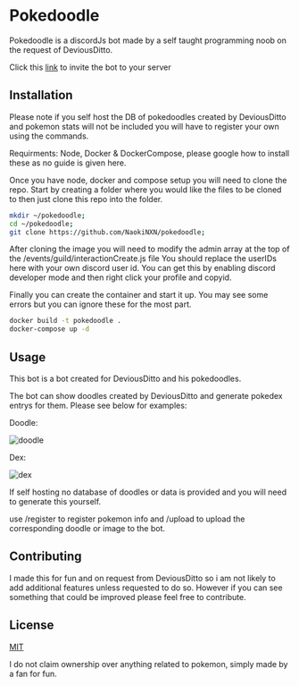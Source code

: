 # Pokedoodle

Pokedoodle is a discordJs bot made by a self taught programming noob on the request of DeviousDitto. 

Click this [link](https://discord.com/api/oauth2/authorize?client_id=911403531305627678&permissions=277025491968&scope=bot%20applications.commands) to invite the bot to your server

## Installation

Please note if you self host the DB of pokedoodles created by DeviousDitto and pokemon stats will not be included you will have to register your own using the commands.

Requirments: Node, Docker & DockerCompose, please google how to install these as no guide is given here.

Once you have node, docker and compose setup you will need to clone the repo. 
Start by creating a folder where you would like the files to be cloned to then just clone this repo into the folder.
```bash
mkdir ~/pokedoodle;
cd ~/pokedoodle;
git clone https://github.com/NaokiNXN/pokedoodle;
```

After cloning the image you will need to modify the admin array at the top of the /events/guild/interactionCreate.js file
You should replace the userIDs here with your own discord user id. You can get this by enabling discord developer mode and then right click your profile and copyid.

Finally you can create the container and start it up. 
You may see some errors but you can ignore these for the most part.

```bash
docker build -t pokedoodle .
docker-compose up -d
```

## Usage

This bot is a bot created for DeviousDitto and his pokedoodles.

The bot can show doodles created by DeviousDitto and generate pokedex entrys for them.
Please see below for examples:

Doodle:


![doodle](https://i.imgur.com/qGtx1gE.png)

Dex:



![dex](https://imgur.com/YDiJzgZ.png)

If self hosting no database of doodles or data is provided and you will need to generate this yourself. 

use /register to register pokemon info and /upload to upload the corresponding doodle or image to the bot.

## Contributing
I made this for fun and on request from DeviousDitto so i am not likely to add additional features unless requested to do so.
However if you can see something that could be improved please feel free to contribute.

## License
[MIT](https://choosealicense.com/licenses/mit/)

I do not claim ownership over anything related to pokemon, simply made by a fan for fun.
